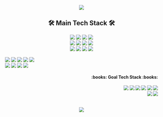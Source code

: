 <div align="center">
  <img src="https://capsule-render.vercel.app/api?type=waving&color=1061e8&height=120&section=header&text=Mirror%20World&fontSize=40&fontColor=ffffff" />
  <h2><b>🛠 Main Tech Stack 🛠</b></h2>
  <img src="https://img.shields.io/badge/python-3776AB?style=for-the-badge&logo=python&logoColor=white">
  <img src="https://img.shields.io/badge/anaconda-44A833?style=for-the-badge&logo=anaconda&logoColor=white">
  <img src="https://img.shields.io/badge/opencv-5C3EE8?style=for-the-badge&logo=opencv&logoColor=white">
  <img src="https://img.shields.io/badge/spacy-09A3D5?style=for-the-badge&logo=spacy&logoColor=white">
  <br>
  <img src="https://img.shields.io/badge/selenium-43B02A?style=for-the-badge&logo=selenium&logoColor=white">
  <img src="https://img.shields.io/badge/django-092E20?style=for-the-badge&logo=django&logoColor=white">
  <img src="https://img.shields.io/badge/Oracle-F80000?style=for-the-badge&logo=Oracle&logoColor=white">
  <img src="https://img.shields.io/badge/JAVA-007396?style=for-the-badge&logo=java&logoColor=white">
  <br>
  <img src="https://img.shields.io/badge/vsCode-007ACC?style=for-the-badge&logo=visualstudiocode%20IDE&logoColor=white">
  <img src="https://img.shields.io/badge/jupyter-F37626?style=for-the-badge&logo=jupyter%20IDE&logoColor=white">
  <img src="https://img.shields.io/badge/linux-FCC624?style=for-the-badge&logo=linux&logoColor=white">
  <img src="https://img.shields.io/badge/git-F05032?style=for-the-badge&logo=git&logoColor=white">
  <br><br>
</div>
<div align="left>
  <h4><b>:wrench: Sub Tech Stack :wrench:<b></h4>
  <img src="https://img.shields.io/badge/html5-E34F26?style=for-the-badge&logo=html5&logoColor=white">
  <img src="https://img.shields.io/badge/css3-1572B6?style=for-the-badge&logo=css3&logoColor=white">
  <img src="https://img.shields.io/badge/javascript-F7DF1E?style=for-the-badge&logo=javascript&logoColor=white">
  <img src="https://img.shields.io/badge/vue.js-4FC08D?style=for-the-badge&logo=vuedotjs&logoColor=white">
  <img src="https://img.shields.io/badge/nuxt.js-00DC82?style=for-the-badge&logo=nuxtdotjs&logoColor=white">
  <img src="https://img.shields.io/badge/illustrator-FF9A00?style=for-the-badge&logo=adobeillustrator&logoColor=white">
  <br>
  <img src="https://img.shields.io/badge/photoshop-31A8FF?style=for-the-badge&logo=adobephotoshop&logoColor=white">
  <img src="https://img.shields.io/badge/figma-F24E1E?style=for-the-badge&logo=figma&logoColor=white">
  <img src="https://img.shields.io/badge/trello-0052CC?style=for-the-badge&logo=trello&logoColor=white">
  <img src="https://img.shields.io/badge/notion-000000?style=for-the-badge&logo=notion&logoColor=white">
</div>
<div align="right">
  <h4><b>:books: Goal Tech Stack :books:<b></h4>
  <img src="https://img.shields.io/badge/hadoop-66CCFF?style=for-the-badge&logo=apachehadoop&logoColor=white">
  <img src="https://img.shields.io/badge/kafka-231F20?style=for-the-badge&logo=apachekafka&logoColor=white">
  <img src="https://img.shields.io/badge/docker-2496ED?style=for-the-badge&logo=docker&logoColor=white">
  <img src="https://img.shields.io/badge/kubernetes-326CE5?style=for-the-badge&logo=kubernetes&logoColor=white">
  <img src="https://img.shields.io/badge/aws-232F3E?style=for-the-badge&logo=aws&logoColor=white">
  <img src="https://img.shields.io/badge/elastic-005571?style=for-the-badge&logo=elastic&logoColor=white">
  <br>
  <img src="https://img.shields.io/badge/spring-6DB33F?style=for-the-badge&logo=spring&logoColor=white">
  <img src="https://img.shields.io/badge/elastic-005571?style=for-the-badge&logo=elastic&logoColor=white">
  <br>
</div>
<div align="center">
  <br><br>
  <img src="http://mazassumnida.wtf/api/v2/generate_badge?boj=sujun"/>
</div>

<!--
**su1jun/su1jun** is a ✨ _special_ ✨ repository because its `README.md` (this file) appears on your GitHub profile.

Here are some ideas to get you started:

- 🔭 I’m currently working on ... - 🌱 I’m currently learning ... - 👯 I’m looking to collaborate on ...
- 🤔 I’m looking for help with ...
- 💬 Ask me about ...
- 📫 How to reach me: ...
- 😄 Pronouns: ...
- ⚡ Fun fact: ...

//numpy
<img src="https://img.shields.io/badge/numpy-#013243?style=for-the-badge&logo=numpy&logoColor=white">
//pandas
<img src="https://img.shields.io/badge/pandas-#150458?style=for-the-badge&logo=pandas&logoColor=white">
//pytorch
<img src="https://img.shields.io/badge/pytorch-#EE4C2C?style=for-the-badge&logo=pytorch&logoColor=white">
//tensorflow
<img src="https://img.shields.io/badge/tensorflow-#FF6F00?style=for-the-badge&logo=tensorflow&logoColor=white">
//Keras
<img src="https://img.shields.io/badge/keras-#D00000?style=for-the-badge&logo=keras&logoColor=white">
//scikitlearn
<img src="https://img.shields.io/badge/scikitlearn-#F7931E?style=for-the-badge&logo=scikitlearn&logoColor=white">

-->
